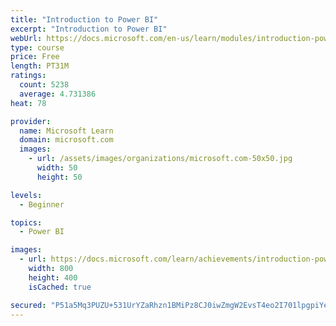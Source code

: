 ```yaml
---
title: "Introduction to Power BI"
excerpt: "Introduction to Power BI"
webUrl: https://docs.microsoft.com/en-us/learn/modules/introduction-power-bi/
type: course
price: Free
length: PT31M
ratings:
  count: 5238
  average: 4.731386
heat: 78

provider:
  name: Microsoft Learn
  domain: microsoft.com
  images:
    - url: /assets/images/organizations/microsoft.com-50x50.jpg
      width: 50
      height: 50

levels:
  - Beginner

topics:
  - Power BI

images:
  - url: https://docs.microsoft.com/learn/achievements/introduction-power-bi-social.png
    width: 800
    height: 400
    isCached: true

secured: "P51a5Mq3PUZU+531UrYZaRhzn1BMiPz8CJ0iwZmgW2EvsT4eo2I701lpgpiYe696ZX5dQWXvW6VqZoqdBTHI8K13L65ekqsTmAiql7J4lUlG500AE+u0MQfuHfu5ddH8PlVtKkhtT/x3JJ7gk80vd1JP0Ex56Tsmro3Ret7fMyIk8gCFTSg/IpTXkoVqb33lOA4TbrLUxIt7wn9DU9y/CaXgQ9XlCmFu8A4GBBESvcMRWR0zqqTyQqhN7D/bj+lF+rrEzUubJUO6Dg8pFDpVWneyxwWyKBxVjGPS7I2vKijp6C/QKwXApL1rOhVqrQ24K1s+Tdt3zDbbWbRjD1RUTfYzoU67mFn7M9VW4XsbcN9ZEd8zQo3QmsAtTYCQuSekv3jykLv2B0wRaM7rxxAU4l4nlrrS9lsClScSo+egsMc=;Je7FmlFWc2g+lB/QaO48kg=="
---
```


